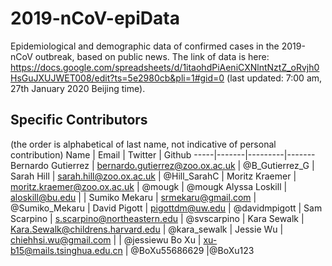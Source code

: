# 2019-nCoV-epiData
Epidemiological and demographic data of confirmed cases in the 2019-nCoV outbreak, based on public news.
The link of data is here: https://docs.google.com/spreadsheets/d/1itaohdPiAeniCXNlntNztZ_oRvjh0HsGuJXUJWET008/edit?ts=5e2980cb&pli=1#gid=0 (last updated: 7:00 am, 27th January 2020 Beijing time).
## Specific Contributors
(the order is alphabetical of last name, not indicative of personal contribution)
Name | Email | Twitter | Github
-----|-------|---------|-------
Bernardo Gutierrez | bernardo.gutierrez@zoo.ox.ac.uk | @B_Gutierrez_G |
Sarah Hill | sarah.hill@zoo.ox.ac.uk | @Hill_SarahC |
Moritz Kraemer | moritz.kraemer@zoo.ox.ac.uk | @mougk | @mougk
Alyssa Loskill | aloskill@bu.edu | |
Sumiko Mekaru | srmekaru@gmail.com | @Sumiko_Mekaru |
David Pigott | pigottdm@uw.edu | @davidmpigott |
Sam Scarpino | s.scarpino@northeastern.edu | @svscarpino |
Kara Sewalk | Kara.Sewalk@childrens.harvard.edu | @kara_sewalk |
Jessie Wu | chiehhsi.wu@gmail.com | | @jessiewu
Bo Xu | xu-b15@mails.tsinghua.edu.cn  | @BoXu55686629 |@BoXu123
